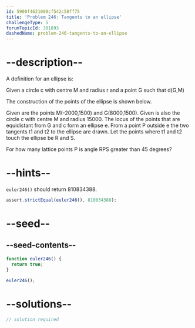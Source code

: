```yaml
---
id: 5900f4621000cf542c50ff75
title: 'Problem 246: Tangents to an ellipse'
challengeType: 5
forumTopicId: 301893
dashedName: problem-246-tangents-to-an-ellipse
---
```


# --description--

A definition for an ellipse is:

Given a circle c with centre M and radius r and a point G such that d(G,M)

The construction of the points of the ellipse is shown below.

Given are the points M(-2000,1500) and G(8000,1500). Given is also the circle c with centre M and radius 15000. The locus of the points that are equidistant from G and c form an ellipse e. From a point P outside e the two tangents t1 and t2 to the ellipse are drawn. Let the points where t1 and t2 touch the ellipse be R and S.

For how many lattice points P is angle RPS greater than 45 degrees?

# --hints--

`euler246()` should return 810834388.

```js
assert.strictEqual(euler246(), 810834388);
```

# --seed--

## --seed-contents--

```js
function euler246() {
  return true;
}

euler246();
```

# --solutions--

```js
// solution required
```
